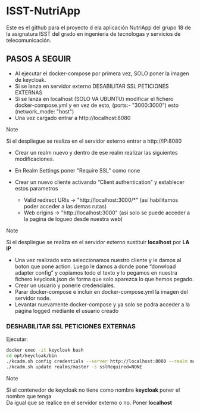 # ISST-NutriApp
Este es el github para el proyecto d ela aplicación NutriApp del grupo 18 de la asignatura ISST del grado en ingenieria de tecnologas y servicios de telecomunicación.


## PASOS A SEGUIR

- Al ejecutar el docker-compose por primera vez, SOLO poner la imagen de keycloak.
- Si se lanza en servidor externo DESABILITAR SSL PETICIONES EXTERNAS
- Si se lanza en localhost (SOLO VA UBUNTU) modificar el fichero docker-compose.yml y en vez de esto, (ports:- "3000:3000") esto (network_mode: "host")
- Una vez cargado entrar a http://localhost:8080

> [!NOTE]
> Si el despliegue se realiza en el servidor externo entrar a http://IP:8080

- Crear un realm nuevo y dentro de ese realm realizar las siguientes modificaciones.
- En Realm Settings poner "Require SSL" como none

- Crear un nuevo cliente activando “Client authentication” y establecer estos parametros 
    - Valid redirect URIs -> "http://localhost:3000/*" (así habilitamos poder acceder a las demas rutas)<br>
    - Web origins -> "http://localhost:3000" (asi solo se puede acceder a la pagina de logueo desde nuestra web)<br>

> [!NOTE]
> Si el despliegue se realiza en el servidor externo sustituir **localhost** por **LA IP**

- Una vez realizado esto seleccionamos nuestro cliente y le damos al boton que pone action. Luego le damos a donde pone “donwload adapter config” y copiamos todo el texto y lo pegamos en nuestra fichero keycloak.json de forma que solo aparezca lo que hemos pegado.
- Crear un usuario y ponerle credenciales.
- Parar docker-compose e incluir en docker-compose.yml la imagen del servidor node.
- Levantar nuevamente docker-compose y ya solo se podra acceder a la página logged mediante el usuario creado

### DESHABILITAR SSL PETICIONES EXTERNAS
Ejecutar:

```bash
docker exec -it keycloak bash
cd opt/keycloak/bin
./kcadm.sh config credentials --server http://localhost:8080 --realm master --user admin
./kcadm.sh update realms/master -s sslRequired=NONE
```
> [!NOTE]
> Si el contenedor de keycloak no tiene como nombre **keycloak** poner el nombre que tenga <br>
> Da igual que se realice en el servidor externo o no. Poner **localhost**

